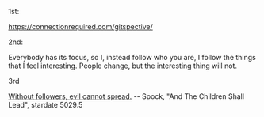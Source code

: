 1st: 

https://connectionrequired.com/gitspective/

2nd:

Everybody has its focus, so I, instead follow who you are, I follow the things that I feel interesting. People change, but the interesting thing will not.


3rd

[Without followers, evil cannot spread.](https://www.google.com/search?q=without+followers+evil+cannot+spread&sxsrf=ACYBGNTZW0YOcpIv9pDYr9nfvETlP7bbog:1581698274723&tbm=isch&source=iu&ictx=1&fir=uKa42i4fisKloM%253A%252CJnLzplqVNoG4wM%252C_&vet=1&usg=AI4_-kQg_zNDER7UrCLWmdMB-HVot4IrrA&sa=X&ved=2ahUKEwjIzLmevdHnAhXaG80KHVxEDPQQ9QEwAnoECAcQBA#imgrc=CEnzqGKJxU9dJM)
                -- Spock, "And The Children Shall Lead", stardate 5029.5
